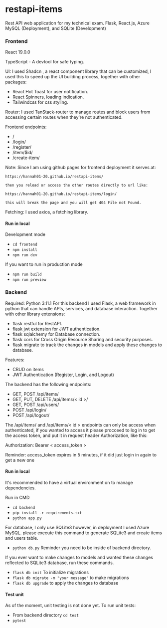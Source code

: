 # restapi-items
Rest API web application for my technical exam.
Flask, React.js, Azure MySQL (Deployment), and SQLite (Development)

### Frontend
React 19.0.0 

TypeScript - A devtool for safe typing.

UI:
I used Shadcn , a react component library that can be customized, I used this to speed up the UI building process, together with other packages: 
- React Hot Toast for user notification.
- React Spinners, loading indication.
- Tailwindcss for css styling.

Router:
I used TanStack-router to manage routes and block users from accessing certain routes when they're not authenticated.

Frontend endpoints:
- /
- /login/
- /register/
- /item/$id/
- /create-item/

Note: 
    Since I am using github pages for frontend deployment it serves at: 

    https://hannah01-20.github.io/restapi-items/

    then you reload or access the other routes directly to url like:

    https://hannah01-20.github.io/restapi-items/login/
    
    this will break the page and you will get 404 File not Found.

Fetching:
I used axios, a fetching library.

#### Run in local
Development mode
- `cd frontend`
- `npm install`
- `npm run dev`

If you want to run in production mode
- `npm run build`
- `npm run preview`

### Backend
Required: Python 3.11.1
For this backend I used Flask, a web framework in python that can handle APIs, services, and database interaction.
Together with other library extensions:
- flask restful for RestAPI.
- flask jwt extension for JWT authentication.
- flask sqlalchemy for Database connection.
- flask cors for Cross Origin Resource Sharing and security purposes.
- flask migrate to track the changes in models and apply these changes to database.

Features:
- CRUD on items
- JWT Authentication (Register, Login, and Logout)

The backend has the following endpoints:
- GET, POST /api/items/
- GET, PUT, DELETE /api/items/< id >/
- GET, POST /api/users/
- POST /api/login/
- POST /api/logout/

The /api/items/ and /api/items/< id > endpoints can only be access when authenticated,
if you wanted to access it please procceed to log in to get the access token, and put it in request header Authorization, like this:

Authorization: Bearer < access_token >

Reminder: access_token expires in 5 minutes, if it did just login in again to get a new one

#### Run in local
It's recommended to have a virtual environment on to manage dependencies.

Run in CMD
- `cd backend`
- `pip install -r requirements.txt`
- `python app.py`

For database, I only use SQLite3 however, in deployment I used Azure MySQL.
please execute this command to generate SQLite3 and create items and users table.
- `python db.py` Reminder you need to be inside of backend directory.

If you ever want to make changes to models and wanted these changes reflected to SQLite3 database, run these commands.
- `flask db init` To initialize migrations
- `flask db migrate -m "your message"` to make migrations
- `flask db upgrade` to apply the changes to database

#### Test unit
As of the moment, unit testing is not done yet.
To run unit tests:
- From backend directory `cd test`
- `pytest`